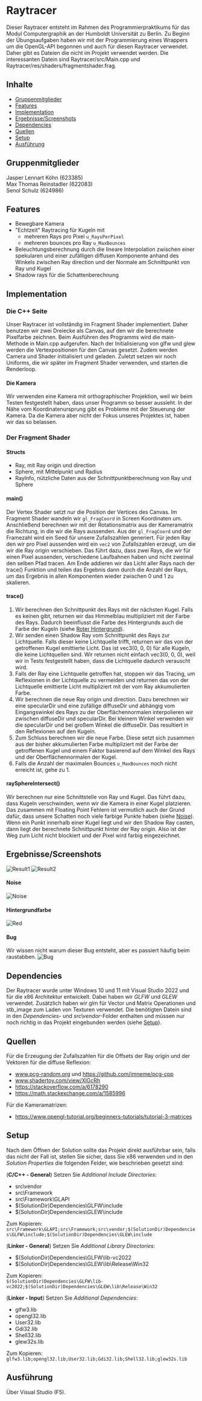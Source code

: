 # Raytracer
Dieser Raytracer entsteht im Rahmen des Programmierpraktikums für das Modul Computergraphik an der Humboldt Universität zu Berlin. Zu Beginn der Übungsaufgaben haben wir mit der Programmierung eines Wrappers um die OpenGL-API begonnen und auch für diesen Raytracer verwendet. Daher gibt es Dateien die nicht im Projekt verwendet werden. Die interessanten Datein sind Raytracer/src/Main.cpp und Raytracer/res/shaders/fragmentshader.frag.

## Inhalte
- [Gruppenmitglieder](#Gruppenmitglieder)
- [Features](#Features)
- [Implementation](#Implementation)
- [Ergebnisse/Screenshots](#Ergebnisse/Screenshots)
- [Dependencies](#Dependencies)
- [Quellen](#Quellen)
- [Setup](#Setup)
- [Ausführung](#Ausführung)

  
## Gruppenmitglieder
Jasper Lennart Köhn (623385) <br>
Max Thomas Reinstadler (622083) <br>
Senol Schulz (624986)

## Features
- Bewegbare Kamera
- "Echtzeit" Raytracing für Kugeln mit
  - mehreren Rays pro Pixel ```u_RaysPerPixel```
  - mehreren bounces pro Ray ```u_MaxBounces```
- Beleuchtungsberechnung durch die lineare Interpolation zwischen einer spekularen und einer zufälligen diffusen Komponente anhand des Winkels zwischen Ray direction und der Normale am Schnittpunkt von Ray und Kugel
- Shadow rays für die Schattenberechnung

## Implementation
### Die C++ Seite
Unser Raytracer ist vollständig im Fragment Shader implementiert. Daher benutzen wir zwei Dreiecke als Canvas, auf den wir die berechnete Pixelfarbe zeichnen. Beim Ausführen des Programms wird die main-Methode in Main.cpp aufgerufen. Nach der Initialisierung von glfw und glew werden die Vertexpositionen für den Canvas gesetzt. Zudem werden Camera und Shader initialisiert und geladen. Zuletzt setzen wir noch Uniforms, die wir später im Fragment Shader verwenden, und starten die Renderloop. 

#### Die Kamera
Wir verwenden eine Kamera mit orthographischer Projektion, weil wir beim Testen festgestellt haben, dass unser Programm so besser aussieht. In der Nähe vom Koordinatenursprung gibt es Probleme mit der Steuerung der Kamera. Da die Kamera aber nicht der Fokus unseres Projektes ist, haben wir das so belassen.

### Der Fragment Shader
#### Structs
- Ray, mit Ray origin und direction
- Sphere, mit Mittelpunkt und Radius
- RayInfo, nützliche Daten aus der Schnittpunktberechnung von Ray und Sphere

#### main()
Der Vertex Shader setzt nur die Position der Vertices des Canvas. Im Fragment Shader wandeln wir ```gl_FragCoord``` in Screen Koordinaten um. Anschließend berechnen wir mit der Rotationsmatrix aus der Kameramatrix die Richtung, in die wir die Rays aussenden. Aus der ```gl_FragCoord```  und der Framezahl wird ein Seed für unsere Zufallszahlen generiert. Für jeden Ray den wir pro Pixel aussenden wird ein ```vec2``` von Zufallszahlen erzeugt, um die wir die Ray origin verschieben. Das führt dazu, dass zwei Rays, die wir für einen Pixel aussenden, verschiedene Laufbahnen haben und nicht zweimal den selben Pfad tracen. Am Ende addieren wir das Licht aller Rays nach der trace() Funktion und teilen das Ergebnis dann durch die Anzahl der Rays, um das Ergebnis in allen Komponenten wieder zwischen 0 und 1 zu skalieren. 

#### trace()
1. Wir berechnen den Schnittpunkt des Rays mit der nächsten Kugel. Falls es keinen gibt, returnen wir das Himmelblau multipliziert mit der Farbe des Rays. Dadurch beeinflusst die Farbe des Hintergrunds auch die Farbe der Kugeln (siehe [Roter Hintergrund](#Hintergrundfarbe)).
2. Wir senden einen Shadow Ray vom Schnittpunkt des Rays zur Lichtquelle. Falls dieser keine Lichtquelle trifft, returnen wir das von der getroffenen Kugel emittierte Licht. Das ist vec3(0, 0, 0) für alle Kugeln, die keine Lichtquellen sind. Wir returnen nicht einfach vec3(0, 0, 0), weil wir in Tests festgestellt haben, dass die Lichtquelle dadurch verauscht wird.
3. Falls der Ray eine Lichtquelle getroffen hat, stoppen wir das Tracing, um Reflexionen in der Lichtquelle zu vermeiden und returnen das von der Lichtquelle emittierte Licht multipliziert mit der vom Ray akkumulierten Farbe.
4. Wir berechnen die neue Ray origin und direction. Dazu berechnen wir eine specularDir und eine zufällige diffuseDir und abhängig vom Eingangswinkel des Rays zu der Oberflächennormalen interpolieren wir zwischen diffuseDir und specularDir. Bei kleinem Winkel verwenden wir die specularDir und bei großem Winkel die diffuseDir. Das resultiert in den Reflexionen auf den Kugeln.
5. Zum Schluss berechnen wir die neue Farbe. Diese setzt sich zusammen aus der bisher akkumulierten Farbe multipliziert mit der Farbe der getroffenen Kugel und einem Faktor basierend auf dem Winkel des Rays und der Oberflächennormalen der Kugel.
6. Falls die Anzahl der maximalen Bounces ```u_MaxBounces``` noch nicht erreicht ist, gehe zu 1.

#### raySphereIntersect()
Wir berechnen nur eine Schnittstelle von Ray und Kugel. Das führt dazu, dass Kugeln verschwinden, wenn wir die Kamera in einer Kugel platzieren. Das zusammen mit Floating Point Fehlern ist vermutlich auch der Grund dafür, dass unsere Schatten noch viele farbige Punkte haben (siehe [Noise](#Noise)). Wenn ein Punkt innerhalb einer Kugel liegt und wir den Shadow Ray casten, dann liegt der berechnete Schnittpunkt hinter der Ray origin. Also ist der Weg zum Licht nicht blockiert und der Pixel wird farbig eingezeichnet.

## Ergebnisse/Screenshots
![Result1](Raytracer/res/screenshots/res1.png)
![Result2](Raytracer/res/screenshots/res2.png)


#### Noise
![Noise](Raytracer/res/screenshots/noise.png)

#### Hintergrundfarbe
![Red](Raytracer/res/screenshots/red_back.png)

#### Bug
Wir wissen nicht warum dieser Bug entsteht, aber es passiert häufig beim raustabben.
![Bug](Raytracer/res/screenshots/bug.png)

## Dependencies
Der Raytracer wurde unter Windows 10 und 11 mit Visual Studio 2022 und für die x86 Architektur entwickelt.
Dabei haben wir *GLFW* und *GLEW* verwendet. Zusätzlich haben wir glm für Vector und Matrix Operationen und stb_image zum Laden von Texturen verwendet.
Die benötigten Datein sind in den *Dependencies*- und *src\vendor*-Folder enthalten und müssen nur noch richtig in das Projekt eingebunden werden (siehe [Setup](#Setup)).

## Quellen
Für die Erzeugung der Zufallszahlen für die Offsets der Ray origin und der Vektoren für die diffuse Reflexion:
- www.pcg-random.org und https://github.com/imneme/pcg-cpp
- www.shadertoy.com/view/XlGcRh
- https://stackoverflow.com/a/6178290
- https://math.stackexchange.com/a/1585996

Für die Kameramatrizen:
- https://www.opengl-tutorial.org/beginners-tutorials/tutorial-3-matrices

## Setup
Nach dem Öffnen der Solution sollte das Projekt direkt ausführbar sein, falls das nicht der Fall ist, stellen Sie sicher, dass Sie x86 verwenden und in den
*Solution Properties* die folgenden Felder, wie beschrieben gesetzt sind:

(**C/C++ - General**) Setzen Sie *Additional Include Directories*:
- src\vendor
- src\Framework
- src\Framework\GLAPI
- $(SolutionDir)Dependencies\GLFW\include
- $(SolutionDir)Dependencies\GLEW\include

Zum Kopieren: <br>
`src\Framework\GLAPI;src\Framework;src\vendor;$(SolutionDir)Dependencies\GLFW\include;$(SolutionDir)Dependencies\GLEW\include`

(**Linker - General**) Setzen Sie *Additional Library Directories*:
- $(SolutionDir)Dependencies\GLFW\lib-vc2022
- $(SolutionDir)Dependencies\GLEW\lib\Release\Win32

Zum Kopieren: <br>
`$(SolutionDir)Dependencies\GLFW\lib-vc2022;$(SolutionDir)Dependencies\GLEW\lib\Release\Win32`

(**Linker - Input**) Setzen Sie *Additional Dependencies*:
- glfw3.lib
- opengl32.lib
- User32.lib
- Gdi32.lib
- Shell32.lib
- glew32s.lib

Zum Kopieren: <br>
`glfw3.lib;opengl32.lib;User32.lib;Gdi32.lib;Shell32.lib;glew32s.lib`

## Ausführung
Über Visual Studio (F5).
